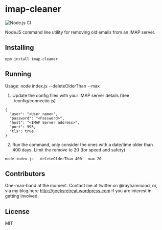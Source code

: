 # imap-cleaner
![Node.js CI](https://github.com/rheh/imap-cleaner/workflows/Node.js%20CI/badge.svg)

NodeJS command line utility for removing old emails from an IMAP server.


## Installing

`npm install imap-cleaner`

## Running

Usage: node index.js --deleteOlderThan <num> --max <num>

1) Update the config files with your IMAP server details (See ./config/connectio.js)

```
{
  "user": "<User name>",
  "password": "<Password>",
  "host": "<IMAP Server address>",
  "port": 993,
  "tls": true
}
```

2) Run the command, only consider the ones with a date/time older than 400 days.  Limit the remove to 20 (for speed and safety)

```
node index.js --deleteOlderThan 400 --max 20
```

## Contributors

One-man-band at the moment.  Contact me at twitter on @rayhammond, or, via my blog here http://geeksretreat.wordpress.com if you are interest in getting involved.

## License

MIT
